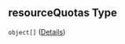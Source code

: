 ## resourceQuotas Type

`object[]` ([Details](btpsa-usecase-properties-services-items-allof-1-then-allof-32-then-allof-2-then-properties-parameters-properties-resourcequotas-items.md))
